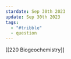 ```yaml
---
stardate: Sep 30th 2023
update: Sep 30th 2023
tags:
  - "#tribble"
  - question
---
```

[[220 Biogeochemistry]]